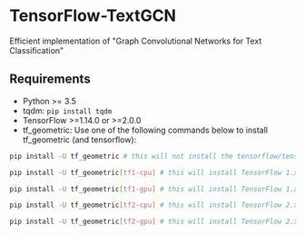 # TensorFlow-TextGCN
Efficient implementation of "Graph Convolutional Networks for Text Classification"

## Requirements

+ Python >= 3.5
+ tqdm: `pip install tqdm`
+ TensorFlow >=1.14.0 or >=2.0.0
+ tf_geometric:
Use one of the following commands below to install tf_geometric (and tensorflow):
```bash
pip install -U tf_geometric # this will not install the tensorflow/tensorflow-gpu package

pip install -U tf_geometric[tf1-cpu] # this will install TensorFlow 1.x CPU version

pip install -U tf_geometric[tf1-gpu] # this will install TensorFlow 1.x GPU version

pip install -U tf_geometric[tf2-cpu] # this will install TensorFlow 2.x CPU version

pip install -U tf_geometric[tf2-gpu] # this will install TensorFlow 2.x GPU version
```


